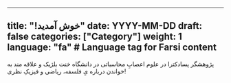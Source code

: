 
---
title: "!خوش آمدید"
date: YYYY-MM-DD
draft: false
categories: ["Category"]
weight: 1
language: "fa"  # Language tag for Farsi content
---
پژوهشگر پسادکترا در علوم اعصابِ محاسباتی در دانشگاه خنت بلژیک  و علاقه مند به خواندن درباره یِ فلسفه، ریاضی و فیزیکِ نظری!